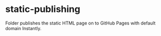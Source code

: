 # static-publishing
Folder publishes the static HTML page on to GitHub Pages with default domain Instantly.
